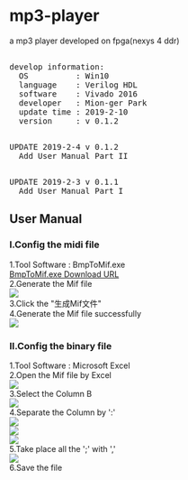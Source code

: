 # mp3-player
a mp3 player developed on fpga(nexys 4 ddr)  
<pre>  
develop information:  
  OS          : Win10  
  language    : Verilog HDL  
  software    : Vivado 2016  
  developer   : Mion-ger Park
  update time : 2019-2-10
  version     : v 0.1.2
</pre>  

<pre>  
UPDATE 2019-2-4 v 0.1.2
  Add User Manual Part II
</pre>  

<pre>  
UPDATE 2019-2-3 v 0.1.1
  Add User Manual Part I
</pre>  

## User Manual  
### I.Config the midi file  
1.Tool Software : BmpToMif.exe  
[BmpToMif.exe Download URL](http://www.xdowns.com/soft/4/25/2013/Soft_113895.html "Download")  
2.Generate the Mif file    
![](https://github.com/Mionger/mp3-player/blob/master/ConfigMidFile.jpg)  
3.Click the "生成Mif文件"  
4.Generate the Mif file successfully  
![](https://github.com/Mionger/mp3-player/blob/master/ConfigMidFileSucceed.jpg)  
  
### II.Config the binary file  
1.Tool Software : Microsoft Excel   
2.Open the Mif file by Excel  
![](https://github.com/Mionger/mp3-player/blob/master/OpenExcel.jpg)  
3.Select the Column B  
![](https://github.com/Mionger/mp3-player/blob/master/SelectColumnB.jpg)  
4.Separate the Column by ':'  
![](https://github.com/Mionger/mp3-player/blob/master/Separate.jpg)  
![](https://github.com/Mionger/mp3-player/blob/master/Separate-1.jpg)  
![](https://github.com/Mionger/mp3-player/blob/master/Separate-2.jpg)  
5.Take place all the ';' with ','  
![](https://github.com/Mionger/mp3-player/blob/master/TakePlace.jpg)  
6.Save the file  
